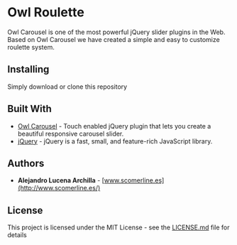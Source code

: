 # Owl Roulette

Owl Carousel is one of the most powerful jQuery slider plugins in the Web. Based on Owl Carousel we have created a simple and easy to customize roulette system.

## Installing

Simply download or clone this repository

## Built With

* [Owl Carousel](https://owlcarousel2.github.io/OwlCarousel2/) - Touch enabled jQuery plugin that lets you create a beautiful responsive carousel slider.
* [jQuery](https://jquery.com/) - jQuery is a fast, small, and feature-rich JavaScript library.

## Authors

* **Alejandro Lucena Archilla** - [www.scomerline.es](http://www.scomerline.es/)

## License

This project is licensed under the MIT License - see the [LICENSE.md](LICENSE.md) file for details
